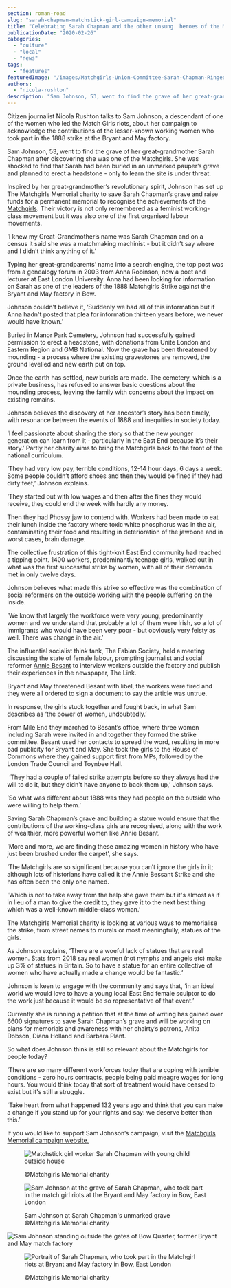 ```yaml
---
section: roman-road
slug: "sarah-chapman-matchstick-girl-campaign-memorial"
title: "Celebrating Sarah Chapman and the other unsung  heroes of the Match Girls Strike"
publicationDate: "2020-02-26"
categories: 
  - "culture"
  - "local"
  - "news"
tags: 
  - "features"
featuredImage: "/images/Matchgirls-Union-Committee-Sarah-Chapman-Ringed-1888.jpg"
authors: 
  - "nicola-rushton"
description: "Sam Johnson, 53, went to find the grave of her great-grandmother Sarah Chapman after discovering she was one of the Matchgirls. She was shocked to find that Sarah had been buried in an unmarked pauper’s grave and planned to erect a headstone - only to learn the site is under threat."
---
```


Citizen journalist Nicola Rushton talks to Sam Johnson, a descendant of one of the women who led the Match Girls riots, about her campaign to acknowledge the contributions of the lesser-known working women who took part in the 1888 strike at the Bryant and May factory.

Sam Johnson, 53, went to find the grave of her great-grandmother Sarah Chapman after discovering she was one of the Matchgirls. She was shocked to find that Sarah had been buried in an unmarked pauper’s grave and planned to erect a headstone - only to learn the site is under threat.

Inspired by her great-grandmother’s revolutionary spirit, Johnson has set up The Matchgirls Memorial charity to save Sarah Chapman’s grave and raise funds for a permanent memorial to recognise the achievements of the [Matchgirls](https://romanroadlondon.com/striking-a-light-louise-raw-book-review/). Their victory is not only remembered as a feminist working-class movement but it was also one of the first organised labour movements.

‘I knew my Great-Grandmother’s name was Sarah Chapman and on a census it said she was a matchmaking machinist - but it didn’t say where and I didn’t think anything of it.’  

Typing her great-grandparents’ name into a search engine, the top post was from a genealogy forum in 2003 from Anna Robinson, now a poet and lecturer at East London University. Anna had been looking for information on Sarah as one of the leaders of the 1888 Matchgirls Strike against the Bryant and May factory in Bow. 

Johnson couldn’t believe it, ‘Suddenly we had all of this information but if Anna hadn't posted that plea for information thirteen years before, we never would have known.’

Buried in Manor Park Cemetery, Johnson had successfully gained permission to erect a headstone, with donations from Unite London and Eastern Region and GMB National. Now the grave has been threatened by mounding - a process where the existing gravestones are removed, the ground levelled and new earth put on top.

Once the earth has settled, new burials are made. The cemetery, which is a private business, has refused to answer basic questions about the mounding process, leaving the family with concerns about the impact on existing remains.  

Johnson believes the discovery of her ancestor’s story has been timely, with resonance between the events of 1888 and inequities in society today.

‘I feel passionate about sharing the story so that the new younger generation can learn from it - particularly in the East End because it’s their story.’ Partly her charity aims to bring the Matchgirls back to the front of the national curriculum.

‘They had very low pay, terrible conditions, 12-14 hour days, 6 days a week. Some people couldn’t afford shoes and then they would be fined if they had dirty feet,’ Johnson explains.

‘They started out with low wages and then after the fines they would receive, they could end the week with hardly any money. 

Then they had Phossy jaw to contend with. Workers had been made to eat their lunch inside the factory where toxic white phosphorus was in the air, contaminating their food and resulting in deterioration of the jawbone and in worst cases, brain damage.

The collective frustration of this tight-knit East End community had reached a tipping point. 1400 workers, predominantly teenage girls, walked out in what was the first successful strike by women, with all of their demands met in only twelve days. 

Johnson believes what made this strike so effective was the combination of social reformers on the outside working with the people suffering on the inside.

‘We know that largely the workforce were very young, predominantly women and we understand that probably a lot of them were Irish, so a lot of immigrants who would have been very poor - but obviously very feisty as well. There was change in the air.’ 

The influential socialist think tank, The Fabian Society, held a meeting discussing the state of female labour, prompting journalist and social reformer [Annie Besant](https://romanroadlondon.com/annie-besant-match-girl-riots-bow/) to interview workers outside the factory and publish their experiences in the newspaper, The Link.

Bryant and May threatened Besant with libel, the workers were fired and they were all ordered to sign a document to say the article was untrue. 

In response, the girls stuck together and fought back, in what Sam describes as ‘the power of women, undoubtedly.’

From Mile End they marched to Besant’s office, where three women including Sarah were invited in and together they formed the strike committee. Besant used her contacts to spread the word, resulting in more bad publicity for Bryant and May. She took the girls to the House of Commons where they gained support first from MPs, followed by the London Trade Council and Toynbee Hall.

 ‘They had a couple of failed strike attempts before so they always had the will to do it, but they didn't have anyone to back them up,’ Johnson says.

‘So what was different about 1888 was they had people on the outside who were willing to help them.’

Saving Sarah Chapman’s grave and building a statue would ensure that the contributions of the working-class girls are recognised, along with the work of wealthier, more powerful women like Annie Besant. 

‘More and more, we are finding these amazing women in history who have just been brushed under the carpet’, she says.

‘The Matchgirls are so significant because you can’t ignore the girls in it; although lots of historians have called it the Annie Bessant Strike and she has often been the only one named.

'Which is not to take away from the help she gave them but it's almost as if in lieu of a man to give the credit to, they gave it to the next best thing which was a well-known middle-class woman.’

The Matchgirls Memorial charity is looking at various ways to memorialise the strike, from street names to murals or most meaningfully, statues of the girls.

As Johnson explains, ‘There are a woeful lack of statues that are real women. Stats from 2018 say real women (not nymphs and angels etc) make up 3% of statues in Britain. So to have a statue for an entire collective of women who have actually made a change would be fantastic.’ 

Johnson is keen to engage with the community and says that, ‘in an ideal world we would love to have a young local East End female sculptor to do the work just because it would be so representative of that event.’

Currently she is running a petition that at the time of writing has gained over 6600 signatures to save Sarah Chapman’s grave and will be working on plans for memorials and awareness with her chairty’s patrons, Anita Dobson, Diana Holland and Barbara Plant.

So what does Johnson think is still so relevant about the Matchgirls for people today?

‘There are so many different workforces today that are coping with terrible conditions - zero hours contracts, people being paid meagre wages for long hours. You would think today that sort of treatment would have ceased to exist but it's still a struggle.

'Take heart from what happened 132 years ago and think that you can make a change if you stand up for your rights and say: we deserve better than this.’

If you would like to support Sam Johnson’s campaign, visit the [Matchgirls Memorial campaign website.](https://www.matchgirls1888.org/)

<figure>

![Matchstick girl worker Sarah Chapman with young child outside house](/images/Sarah-Chapman-Matchstick-girl-1.jpg)

<figcaption>

©Matchgirls Memorial charity

</figcaption>

</figure>

<figure>

![Sam Johnson at the grave of Sarah Chapman, who took part in the match girl riots at the Bryant and May factory in Bow, East London](/images/Sam-Johnson-at-Sarah-Chapman-matchstick-girl-grave.jpg)

<figcaption>

Sam Johnson at Sarah Chapman's unmarked grave ©Matchgirls Memorial charity

</figcaption>

</figure>

![Sam Johnson standing outside the gates of Bow Quarter, former Bryant and May match factory](/images/Sam-Johnson-Bow-Quarter-former-Bryant-and-May-match-factory-1024x683.jpg)

<figure>

![Portrait of Sarah Chapman, who took part in the Matchgirl riots at Bryant and May factory in Bow, East London](/images/Sarah-Chapman-Matchstick-girl-riots-Bow-London.jpg)

<figcaption>

©Matchgirls Memorial charity

</figcaption>

</figure>
